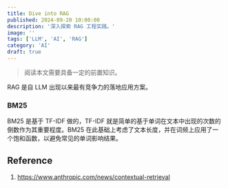 ```yaml
---
title: Dive into RAG
published: 2024-09-20 10:00:00
description: '深入探索 RAG 工程实践。'
image: ''
tags: ['LLM', 'AI', 'RAG']
category: 'AI'
draft: true 
---
```


>   阅读本文需要具备一定的前置知识。

RAG 是自 LLM 出现以来最有竞争力的落地应用方案。

### BM25

BM25 是基于 TF-IDF 做的，TF-IDF 就是简单的基于单词在文本中出现的次数的倒数作为其重要程度。BM25 在此基础上考虑了文本长度，并在词频上应用了一个饱和函数，以避免常见的单词影响结果。

## Reference

1.   https://www.anthropic.com/news/contextual-retrieval